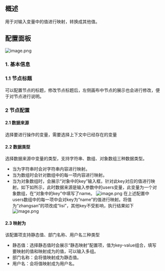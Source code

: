 ## 概述
用于对输入变量中的值进行映射，转换成其他值。

## 配置面板
![image.png](/img/服务编排/mapping-01.png)

### 1. 基本信息
### 1.1 节点标题
可以配置节点的标题，修改节点标题后，左侧画布中节点的展示也会进行修改，便于对节点进行说明。

### 2 节点配置
#### 2.1 数据来源
选择要进行操作的变量，需要选择上下文中已经存在的变量

#### 2.2 数据类型
选择数据来源中变量的类型，支持字符串、数组、对象数组三种数据类型。
- 当为字符串时会对字符串内容进行映射。
- 当为数组时会针对数组中的每一项内容进行映射。
- 当为对象数组时，会展示“对象中的key”输入框，针对此key对应的值进行映射。如下如所示，此时数据来源是输入参数中的users变量，此变量为一个对象数组，在“对象中的key”中填写了name。
![image.png](/img/服务编排/mapping-02.png)
在上述配置中users数组中的每一项中会对key为“name”的值进行映射。将值为“zhangsan”的项改成“lisi”，其他key不受影响，执行结果如下
![image.png](/img/服务编排/mapping-03.png)

#### 2.3 映射为
该配置项支持静态值、部门名称、用户名三种类型
- 静态值：选择静态值时会展示“静态映射”配置项，值为key-value组合，填写要映射的值和映射成为的值，可以输入多组。
- 部门名称：会将值映射成为静态值。
- 用户名：会将值映射成为用户名。

